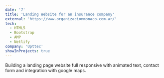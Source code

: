```yaml
---
date: '7'
title: 'Landing Website for an insurance company'
external: 'https://www.organizacionmonaco.com.ar/'
tech:
  - HTML5
  - Bootstrap
  - AMP
  - Netlify
company: 'Upttec'
showInProjects: true
---
```


Building a landing page website full responsive with animated text, contact form and integration with google maps.